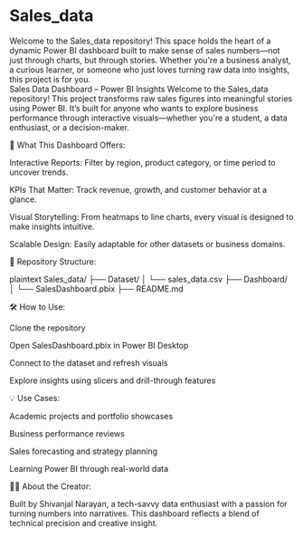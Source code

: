 # Sales_data
Welcome to the Sales_data repository! This space holds the heart of a dynamic Power BI dashboard built to make sense of sales numbers—not just through charts, but through stories. Whether you're a business analyst, a curious learner, or someone who just loves turning raw data into insights, this project is for you.  
Sales Data Dashboard – Power BI Insights
Welcome to the Sales_data repository! This project transforms raw sales figures into meaningful stories using Power BI. It’s built for anyone who wants to explore business performance through interactive visuals—whether you're a student, a data enthusiast, or a decision-maker.

🚀 What This Dashboard Offers:

Interactive Reports: Filter by region, product category, or time period to uncover trends.

KPIs That Matter: Track revenue, growth, and customer behavior at a glance.

Visual Storytelling: From heatmaps to line charts, every visual is designed to make insights intuitive.

Scalable Design: Easily adaptable for other datasets or business domains.

📁 Repository Structure:

plaintext
Sales_data/
├── Dataset/
│   └── sales_data.csv
├── Dashboard/
│   └── SalesDashboard.pbix
├── README.md

🛠️ How to Use:

Clone the repository

Open SalesDashboard.pbix in Power BI Desktop

Connect to the dataset and refresh visuals

Explore insights using slicers and drill-through features

💡 Use Cases:

Academic projects and portfolio showcases

Business performance reviews

Sales forecasting and strategy planning

Learning Power BI through real-world data

🙋‍♂️ About the Creator:

Built by Shivanjal Narayan, a tech-savvy data enthusiast with a passion for turning numbers into narratives. This dashboard reflects a blend of technical precision and creative insight.

